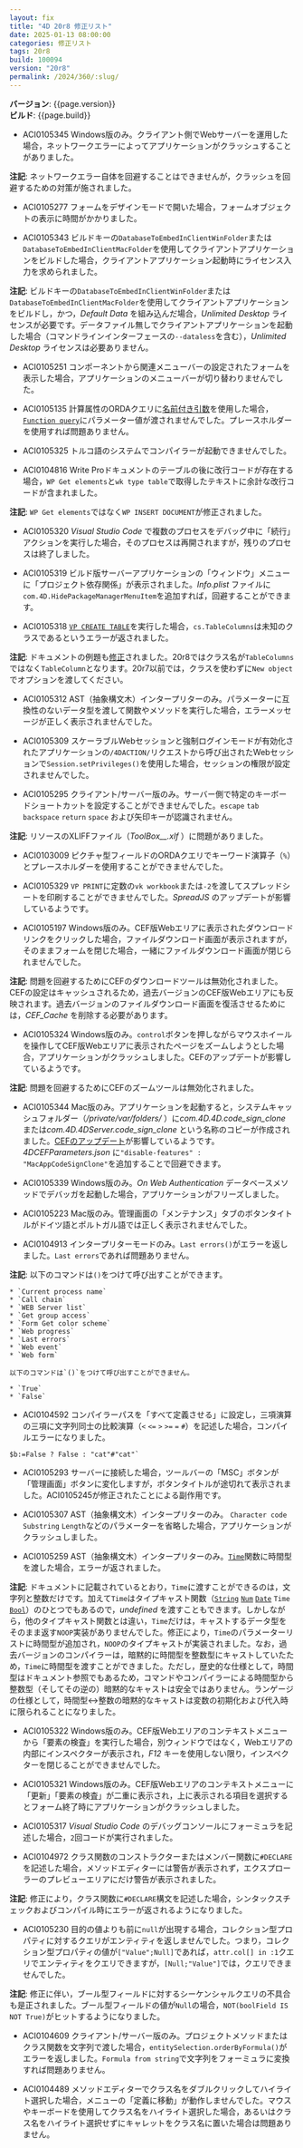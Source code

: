 ```yaml
---
layout: fix
title: "4D 20r8 修正リスト"
date: 2025-01-13 08:00:00
categories: 修正リスト
tags: 20r8
build: 100094
version: "20r8"
permalink: /2024/360/:slug/
---
```


**バージョン**: {{page.version}}  
**ビルド**: {{page.build}} 

* ACI0105345 Windows版のみ。クライアント側でWebサーバーを運用した場合，ネットワークエラーによってアプリケーションがクラッシュすることがありました。

**注記**: ネットワークエラー自体を回避することはできませんが，クラッシュを回避するための対策が施されました。

* ACI0105277 フォームをデザインモードで開いた場合，フォームオブジェクトの表示に時間がかかりました。

* ACI0105343 ビルドキーの`DatabaseToEmbedInClientWinFolder`または`DatabaseToEmbedInClientMacFolder`を使用してクライアントアプリケーションをビルドした場合，クライアントアプリケーション起動時にライセンス入力を求められました。

**注記**: ビルドキーの`DatabaseToEmbedInClientWinFolder`または`DatabaseToEmbedInClientMacFolder`を使用してクライアントアプリケーションをビルドし，かつ，*Default Data* を組み込んだ場合，*Unlimited Desktop* ライセンスが必要です。データファイル無しでクライアントアプリケーションを起動した場合（コマンドラインインターフェースの`--dataless`を含む），*Unlimited Desktop* ライセンスは必要ありません。

* ACI0105251 コンポーネントから関連メニューバーの設定されたフォームを表示した場合，アプリケーションのメニューバーが切り替わりませんでした。

* ACI0105135 計算属性のORDAクエリに[名前付き引数](https://developer.4d.com/docs/ja/Concepts/parameters#オブジェクトプロパティを名前付き引数として使用する)を使用した場合，[`Function query`](https://developer.4d.com/docs/ja/ORDA/ordaClasses#function-query-attributename)にパラメーター値が渡されませんでした。プレースホルダーを使用すれば問題ありません。

* ACI0105325 トルコ語のシステムでコンパイラーが起動できませんでした。

* ACI0104816 Write Proドキュメントのテーブルの後に改行コードが存在する場合，`WP Get elements`と`wk type table`で取得したテキストに余計な改行コードが含まれました。

**注記**: `WP Get elements`ではなく`WP INSERT DOCUMENT`が修正されました。

* ACI0105320 *Visual Studio Code* で複数のプロセスをデバッグ中に「続行」アクションを実行した場合，そのプロセスは再開されますが，残りのプロセスは終了しました。

* ACI0105319 ビルド版サーバーアプリケーションの「ウィンドウ」メニューに「プロジェクト依存関係」が表示されました。*Info.plist* ファイルに`com.4D.HidePackageManagerMenuItem`を追加すれば，回避することができます。

* ACI0105318 [`VP CREATE TABLE`](https://developer.4d.com/docs/ja/ViewPro/commands/vp-create-table)を実行した場合，`cs.TableColumns`は未知のクラスであるというエラーが返されました。

**注記**: ドキュメントの例題も[修正](https://github.com/doc4d/docs/commit/977aa62ee9e75d8876a13cf8161430337a89350e)されました。20r8ではクラス名が`TableColumns`ではなく`TableColumn`となります。20r7以前では，クラスを使わずに`New object`でオプションを渡してください。

* ACI0105312 AST（抽象構文木）インタープリターのみ。パラメーターに互換性のないデータ型を渡して関数やメソッドを実行した場合，エラーメッセージが正しく表示されませんでした。

* ACI0105309 スケーラブルWebセッションと強制ログインモードが有効化されたアプリケーションの`/4DACTION/`リクエストから呼び出されたWebセッションで`Session.setPrivileges()`を使用した場合，セッションの権限が設定されませんでした。

* ACI0105295 クライアント/サーバー版のみ。サーバー側で特定のキーボードショートカットを設定することができませんでした。`escape` `tab` `backspace` `return` `space` および矢印キーが認識されません。

**注記**: リソースのXLIFFファイル（*ToolBox__.xlf* ）に問題がありました。

* ACI0103009 ピクチャ型フィールドのORDAクエリでキーワード演算子（`%`）とプレースホルダーを使用することができませんでした。

* ACI0105329 `VP PRINT`に定数の`vk workbook`または`-2`を渡してスプレッドシートを印刷することができませんでした。*SpreadJS* のアップデートが影響しているようです。

* ACI0105197 Windows版のみ。CEF版Webエリアに表示されたダウンロードリンクをクリックした場合，ファイルダウンロード画面が表示されますが，そのままフォームを閉じた場合，一緒にファイルダウンロード画面が閉じられませんでした。

**注記**: 問題を回避するためにCEFのダウンロードツールは無効化されました。CEFの設定はキャッシュされるため，過去バージョンのCEF版Webエリアにも反映されます。過去バージョンのファイルダウンロード画面を復活させるためには，*CEF_Cache* を削除する必要があります。

* ACI0105324 Windows版のみ。`control`ボタンを押しながらマウスホイールを操作してCEF版Webエリアに表示されたページをズームしようとした場合，アプリケーションがクラッシュしました。CEFのアップデートが影響しているようです。

**注記**: 問題を回避するためにCEFのズームツールは無効化されました。

* ACI0105344 Mac版のみ。アプリケーションを起動すると，システムキャッシュフォルダー（*/private/var/folders/* ）に*com.4D.4D.code_sign_clone* または*com.4D.4DServer.code_sign_clone* という名称のコピーが作成されました。[CEFのアップデート](https://issues.chromium.org/issues/379125944)が影響しているようです。*4DCEFParameters.json* に`"disable-features" : "MacAppCodeSignClone"`を追加することで回避できます。

* ACI0105339 Windows版のみ。*On Web Authentication* データベースメソッドでデバッガを起動した場合，アプリケーションがフリーズしました。

* ACI0105223 Mac版のみ。管理画面の「メンテナンス」タブのボタンタイトルがドイツ語とポルトガル語では正しく表示されませんでした。

* ACI0104913 インタープリターモードのみ。`Last errors()`がエラーを返しました。`Last errors`であれば問題ありません。

**注記**: 以下のコマンドは`()`をつけて呼び出すことができます。

	* `Current process name`
	* `Call chain`
	* `WEB Server list`
	* `Get group access`
	* `Form Get color scheme`
	* `Web progress`
	* `Last errors`
	* `Web event`
	* `Web form`
	
	以下のコマンドは`()`をつけて呼び出すことができません。
	
	* `True`
	* `False`

* ACI0104592 コンパイラーパスを「すべて定義させる」に設定し，三項演算の三項に文字列同士の比較演算（`<` `<=` `>` `>=` `=` `#`）を記述した場合，コンパイルエラーになりました。

```4d
$b:=False ? False : "cat"#"cat"`
```

* ACI0105293 サーバーに接続した場合，ツールバーの「MSC」ボタンが「管理画面」ボタンに変化しますが，ボタンタイトルが途切れて表示されました。ACI0105245が修正されたことによる副作用です。

* ACI0105307 AST（抽象構文木）インタープリターのみ。 `Character code` `Substring` `Length`などのパラメーターを省略した場合，アプリケーションがクラッシュしました。

* ACI0105259 AST（抽象構文木）インタープリターのみ。[`Time`](https://developer.4d.com/docs/ja/commands/time)関数に時間型を渡した場合，エラーが返されました。

**注記**: ドキュメントに記載されているとおり，`Time`に渡すことができるのは，文字列と整数だけです。加えて`Time`はタイプキャスト関数（[`String`](https://developer.4d.com/docs/ja/commands/string) [`Num`](https://developer.4d.com/docs/ja/commands/num) [`Date`](https://developer.4d.com/docs/ja/commands/date) `Time` [`Bool`](https://developer.4d.com/docs/ja/commands/bool)）のひとつでもあるので，*undefined* を渡すこともできます。しかしながら，他のタイプキャスト関数とは違い，`Time`だけは，キャストするデータ型をそのまま返す`NOOP`実装がありませんでした。修正により，`Time`のパラメーターリストに時間型が追加され，`NOOP`のタイプキャストが実装されました。なお，過去バージョンのコンパイラーは，暗黙的に時間型を整数型にキャストしていたため，`Time`に時間型を渡すことができました。ただし，歴史的な仕様として，時間型はドキュメント参照でもあるため，コマンドやコンパイラーによる時間型から整数型（そしてその逆の）暗黙的なキャストは安全ではありません。ランゲージの仕様として，時間型↔︎整数の暗黙的なキャストは変数の初期化および代入時に限られることになりました。

* ACI0105322 Windows版のみ。CEF版Webエリアのコンテキストメニューから「要素の検査」を実行した場合，別ウィンドウではなく，Webエリアの内部にインスペクターが表示され，*F12* キーを使用しない限り，インスペクターを閉じることができませんでした。

* ACI0105321 Windows版のみ。CEF版Webエリアのコンテキストメニューに「更新」「要素の検査」が二重に表示され，上に表示される項目を選択するとフォーム終了時にアプリケーションがクラッシュしました。

* ACI0105317 *Visual Studio Code* のデバッグコンソールにフォーミュラを記述した場合，`2`回コードが実行されました。

* ACI0104972 クラス関数のコンストラクターまたはメンバー関数に`#DECLARE`を記述した場合，メソッドエディターには警告が表示されず，エクスプローラーのプレビューエリアにだけ警告が表示されました。

**注記**: 修正により，クラス関数に`#DECLARE`構文を記述した場合，シンタックスチェックおよびコンパイル時にエラーが返されるようになりました。

* ACI0105230 目的の値よりも前に`null`が出現する場合，コレクション型プロパティに対するクエリがエンティティを返しませんでした。つまり，コレクション型プロパティの値が`["Value";Null]`であれば，`attr.col[] in :1`クエリでエンティティをクエリできますが，`[Null;"Value"]`では，クエリできませんでした。

**注記**: 修正に伴い，ブール型フィールドに対するシーケンシャルクエリの不具合も是正されました。ブール型フィールドの値が`Null`の場合，`NOT(boolField IS NOT True)`がヒットするようになりました。

* ACI0104609 クライアント/サーバー版のみ。プロジェクトメソッドまたはクラス関数を文字列で渡した場合，`entitySelection.orderByFormula()`がエラーを返しました。`Formula from string`で文字列をフォーミュラに変換すれば問題ありません。

* ACI0104489 メソッドエディターでクラス名をダブルクリックしてハイライト選択した場合，メニューの「定義に移動」が動作しませんでした。マウスやキーボードを使用してクラス名をハイライト選択した場合，あるいはクラス名をハイライト選択せずにキャレットをクラス名に置いた場合は問題ありません。